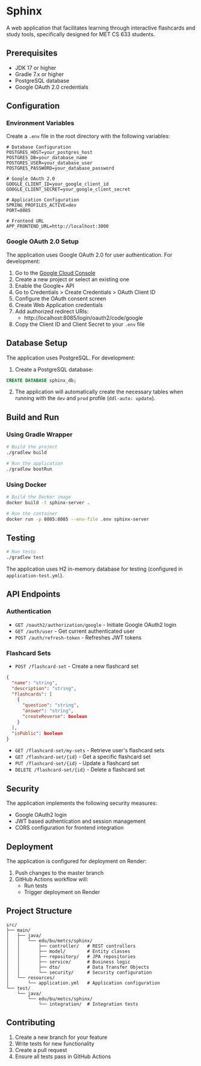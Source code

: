 # Sphinx

A web application that facilitates learning through interactive flashcards and study tools, specifically designed for MET CS 633 students.

## Prerequisites

- JDK 17 or higher
- Gradle 7.x or higher
- PostgreSQL database
- Google OAuth 2.0 credentials

## Configuration

### Environment Variables

Create a `.env` file in the root directory with the following variables:

```properties
# Database Configuration
POSTGRES_HOST=your_postgres_host
POSTGRES_DB=your_database_name
POSTGRES_USER=your_database_user
POSTGRES_PASSWORD=your_database_password

# Google OAuth 2.0
GOOGLE_CLIENT_ID=your_google_client_id
GOOGLE_CLIENT_SECRET=your_google_client_secret

# Application Configuration
SPRING_PROFILES_ACTIVE=dev
PORT=8085

# Frontend URL
APP_FRONTEND_URL=http://localhost:3000
```

### Google OAuth 2.0 Setup

The application uses Google OAuth 2.0 for user authentication. For development:

1. Go to the [Google Cloud Console](https://console.cloud.google.com/)
2. Create a new project or select an existing one
3. Enable the Google+ API
4. Go to Credentials > Create Credentials > OAuth Client ID
5. Configure the OAuth consent screen
6. Create Web Application credentials
7. Add authorized redirect URIs:
    - http://localhost:8085/login/oauth2/code/google
8. Copy the Client ID and Client Secret to your `.env` file

## Database Setup

The application uses PostgreSQL. For development:

1. Create a PostgreSQL database:
```sql
CREATE DATABASE sphinx_db;
```

2. The application will automatically create the necessary tables when running with the `dev` and `prod` profile (`ddl-auto: update`).

## Build and Run

### Using Gradle Wrapper

```bash
# Build the project
./gradlew build

# Run the application
./gradlew bootRun
```

### Using Docker

```bash
# Build the Docker image
docker build -t sphinx-server .

# Run the container
docker run -p 8085:8085 --env-file .env sphinx-server
```

## Testing

```bash
# Run tests
./gradlew test
```

The application uses H2 in-memory database for testing (configured in `application-test.yml`).

## API Endpoints

### Authentication

- `GET /oauth2/authorization/google` - Initiate Google OAuth2 login
- `GET /auth/user` - Get current authenticated user
- `POST /auth/refresh-token` - Refreshes JWT tokens

### Flashcard Sets

- `POST /flashcard-set` - Create a new flashcard set

```json
{
  "name": "string",
  "description": "string",
  "flashcards": [
    {
      "question": "string",
      "answer": "string",
      "createReverse": boolean
    }
  ],
  "isPublic": boolean
}
```

- `GET /flashcard-set/my-sets` - Retrieve user's flashcard sets
- `GET /flashcard-set/{id}` - Get a specific flashcard set
- `PUT /flashcard-set/{id}` - Update a flashcard set
- `DELETE /flashcard-set/{id}` - Delete a flashcard set

## Security

The application implements the following security measures:

- Google OAuth2 login
- JWT based authentication and session management
- CORS configuration for frontend integration

## Deployment

The application is configured for deployment on Render:

1. Push changes to the master branch
2. GitHub Actions workflow will:
    - Run tests
    - Trigger deployment on Render

## Project Structure

```
src/
├── main/
│   ├── java/
│   │   └── edu/bu/metcs/sphinx/
│   │       ├── controller/   # REST controllers
│   │       ├── model/        # Entity classes
│   │       ├── repository/   # JPA repositories
│   │       ├── service/      # Business logic
│   │       ├── dto/          # Data Transfer Objects
│   │       └── security/     # Security configuration
│   └── resources/
│       └── application.yml   # Application configuration
└── test/
    └── java/
        └── edu/bu/metcs/sphinx/
            └── integration/  # Integration tests
```

## Contributing

1. Create a new branch for your feature
2. Write tests for new functionality
3. Create a pull request
4. Ensure all tests pass in GitHub Actions

